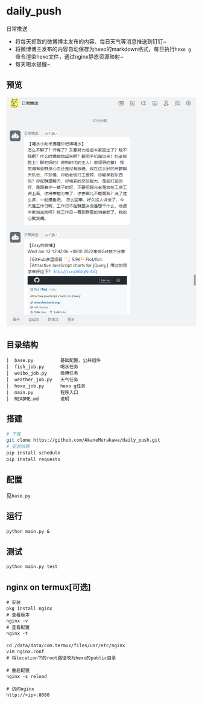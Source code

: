 # daily_push

日常推送

- 将每天抓取的微博博主发布的内容、每日天气等消息推送到钉钉~
- 将微博博主发布的内容自动保存为hexo的markdown格式，每日执行`hexo g`命令渲染hexo文件，通过nginx静态资源映射~
- 每天喝水提醒~

## 预览
![image](./images/demo.png)


## 目录结构
```text
│  base.py          基础配置，公共组件
│  fish_job.py      喝水任务
│  weibo_job.py     微博任务
│  weather_job.py   天气任务
│  hexo_job.py      hexo g任务
│  main.py          程序入口
│  README.md        说明
```

## 搭建
```bash
# 下载
git clone https://github.com/AkaneMurakawa/daily_push.git
# 安装依赖
pip install schedule
pip install requests
```

## 配置
见`base.py`

## 运行
```bash
python main.py &
```

## 测试
```bash
python main.py test
```

## nginx on termux[可选]
```text
# 安装
pkg install nginx
# 查看版本
nginx -v
# 查看配置
nginx -t

cd /data/data/com.termux/files/usr/etc/nginx
vim nginx.conf
# 将location下的root路径改为hexo的public目录

# 重启配置
nginx -s reload

# 访问nginx
http://<ip>:8080
```
